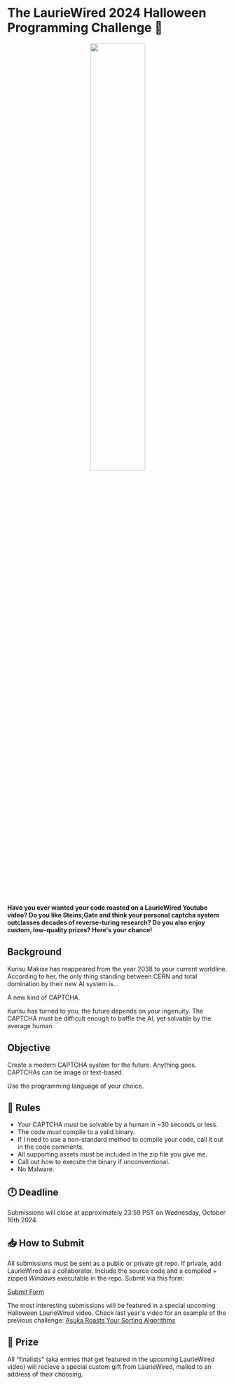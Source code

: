 # The LaurieWired 2024 Halloween Programming Challenge 🎃

<p align="center" width="100%"><img src="https://github.com/user-attachments/assets/39347b76-7035-42eb-b843-660102456daf" width="50%" align="center"/></p>

**Have you ever wanted your code roasted on a LaurieWired Youtube video?  Do you like Steins;Gate and think your personal captcha system outclasses decades of reverse-turing research? Do you also enjoy custom, low-quality prizes?  Here's your chance!**

## Background

Kurisu Makise has reappeared from the year 2038 to your current worldline.  According to her, the only thing standing between CERN and total domination by their new AI system is...

A new kind of CAPTCHA.

Kurisu has turned to you, the future depends on your ingenuity.  The CAPTCHA must be difficult enough to baffle the AI, yet solvable by the average human.


## Objective
Create a modern CAPTCHA system for the future.  Anything goes.  CAPTCHAs can be image or text-based.

Use the programming language of your choice.

## 📜 Rules
- Your CAPTCHA *must* be solvable by a human in ~30 seconds or less.
- The code *must* compile to a valid binary.
- If I need to use a non-standard method to compile your code, call it out in the code comments.
- All supporting assets *must* be included in the zip file you give me.
- Call out how to execute the binary if unconventional.
- No Malware.


## 🕛 Deadline
Submissions will close at approximately 23:59 PST on Wednesday, October 16th 2024.

## 📥 How to Submit

All submissions must be sent as a public or private git repo.  If private, add LaurieWired as a collaborator.  Include the source code and a compiled + zipped *Windows* executable in the repo.  Submit via this form:

[Submit Form](https://forms.gle/nTY42PXvMxQtj1TCA)

The most interesting submissions will be featured in a special upcoming Halloween LaurieWired video.  Check last year's video for an example of the previous challenge: [Asuka Roasts Your Sorting Algorithms](https://www.youtube.com/watch?v=u0aoByec99Q)

## 🎁 Prize
All "finalists" (aka entries that get featured in the upcoming LaurieWired video) will recieve a special custom gift from LaurieWired, mailed to an address of their choosing.
